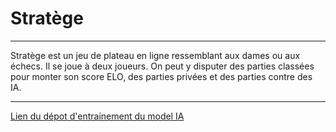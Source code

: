 # Stratège

---

Stratège est un jeu de plateau en ligne ressemblant aux dames ou aux échecs. Il se joue à deux joueurs. On peut y disputer des parties classées pour monter son score ELO, des parties privées et des parties contre des IA.

---

[Lien du dépot d'entrainement du model IA](https://github.com/RudyDupuis/ai_training_for_stratege)
